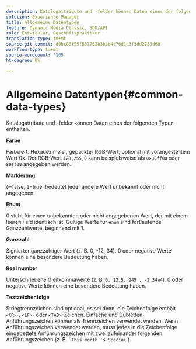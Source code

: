```yaml
---
description: Katalogattribute und -felder können Daten eines der folgenden Typen enthalten.
solution: Experience Manager
title: Allgemeine Datentypen
feature: Dynamic Media Classic, SDK/API
role: Entwickler, Geschäftspraktiker
translation-type: tm+mt
source-git-commit: d0bc88f55f857762b3bab4c76d1e3f3dd2733d60
workflow-type: tm+mt
source-wordcount: '165'
ht-degree: 0%

---
```



# Allgemeine Datentypen{#common-data-types}

Katalogattribute und -felder können Daten eines der folgenden Typen enthalten.

**Farbe**

Farbwert. Hexadezimaler, gepackter RGB-Wert, optional mit vorangestelltem Wert 0x. Der RGB-Wert `128,255,0` kann beispielsweise als `0x80ff00` oder `80ff00` angegeben werden.

**Markierung**

`0`=false,  `1`=true, bedeutet jeder andere Wert unbekannt oder nicht angegeben.

**Enum**

0 steht für einen unbekannten oder nicht angegebenen Wert, der mit einem leeren Feld identisch ist. Gültige Werte für `enum` sind fortlaufende Ganzzahlwerte, beginnend mit 1.

**Ganzzahl**

Signierter ganzzahliger Wert (z. B. 0, -12, 34). 0 oder negative Werte können eine besondere Bedeutung haben.

**Real number**

Unterschriebene Gleitkommawerte (z. B. `0, 12.5, 245 , -2.34e4`). 0 oder negative Werte können eine besondere Bedeutung haben.

**Textzeichenfolge**

Stringtrennzeichen sind optional, es sei denn, die Zeichenfolge enthält `<CR>`-, `<LF>`- oder `<TAB>`-Zeichen. Einfache und Dubletten-Anführungszeichen können als Trennzeichen verwendet werden. Wenn Anführungszeichen verwendet werden, muss jedes in die Zeichenfolge eingebettete Anführungszeichen mit zwei aufeinander folgenden Anführungszeichen (z. B. &#39; `This month''s Special`&#39;).
